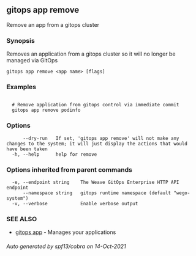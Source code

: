 ## gitops app remove

Remove an app from a gitops cluster

### Synopsis

Removes an application from a gitops cluster so it will no longer be managed via GitOps

```
gitops app remove <app name> [flags]
```

### Examples

```

  # Remove application from gitops control via immediate commit
  gitops app remove podinfo

```

### Options

```
      --dry-run   If set, 'gitops app remove' will not make any changes to the system; it will just display the actions that would have been taken
  -h, --help      help for remove
```

### Options inherited from parent commands

```
  -e, --endpoint string    The Weave GitOps Enterprise HTTP API endpoint
      --namespace string   gitops runtime namespace (default "wego-system")
  -v, --verbose            Enable verbose output
```

### SEE ALSO

* [gitops app](gitops_app.md)	 - Manages your applications

###### Auto generated by spf13/cobra on 14-Oct-2021
